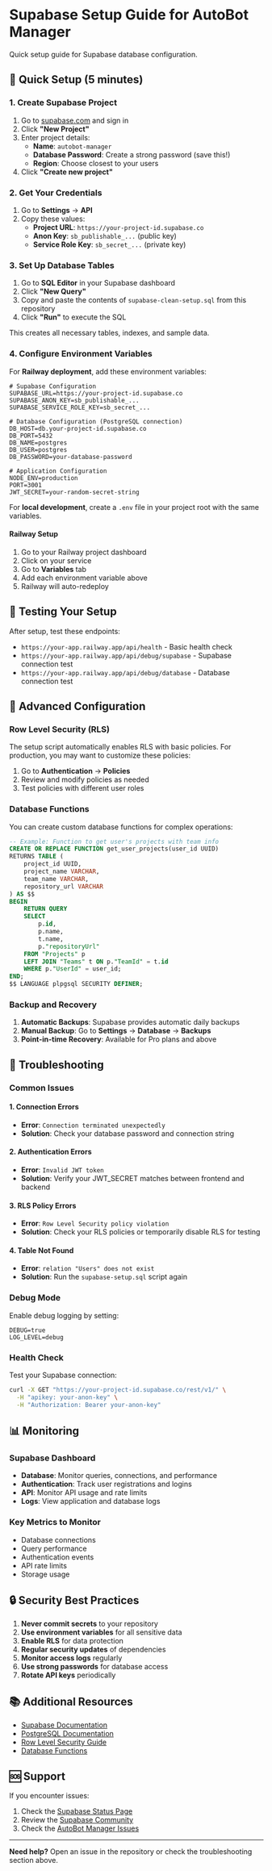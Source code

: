 # Supabase Setup Guide for AutoBot Manager

Quick setup guide for Supabase database configuration.

## 🚀 Quick Setup (5 minutes)

### 1. Create Supabase Project

1. Go to [supabase.com](https://supabase.com) and sign in
2. Click **"New Project"**
3. Enter project details:
   - **Name**: `autobot-manager`
   - **Database Password**: Create a strong password (save this!)
   - **Region**: Choose closest to your users
4. Click **"Create new project"**

### 2. Get Your Credentials

1. Go to **Settings** → **API**
2. Copy these values:
   - **Project URL**: `https://your-project-id.supabase.co`
   - **Anon Key**: `sb_publishable_...` (public key)
   - **Service Role Key**: `sb_secret_...` (private key)

### 3. Set Up Database Tables

1. Go to **SQL Editor** in your Supabase dashboard
2. Click **"New Query"**
3. Copy and paste the contents of `supabase-clean-setup.sql` from this repository
4. Click **"Run"** to execute the SQL

This creates all necessary tables, indexes, and sample data.

### 4. Configure Environment Variables

For **Railway deployment**, add these environment variables:

```env
# Supabase Configuration
SUPABASE_URL=https://your-project-id.supabase.co
SUPABASE_ANON_KEY=sb_publishable_...
SUPABASE_SERVICE_ROLE_KEY=sb_secret_...

# Database Configuration (PostgreSQL connection)
DB_HOST=db.your-project-id.supabase.co
DB_PORT=5432
DB_NAME=postgres
DB_USER=postgres
DB_PASSWORD=your-database-password

# Application Configuration
NODE_ENV=production
PORT=3001
JWT_SECRET=your-random-secret-string
```

For **local development**, create a `.env` file in your project root with the same variables.

#### Railway Setup
1. Go to your Railway project dashboard
2. Click on your service
3. Go to **Variables** tab
4. Add each environment variable above
5. Railway will auto-redeploy

## 🎯 Testing Your Setup

After setup, test these endpoints:
- `https://your-app.railway.app/api/health` - Basic health check
- `https://your-app.railway.app/api/debug/supabase` - Supabase connection test
- `https://your-app.railway.app/api/debug/database` - Database connection test

## 🔧 Advanced Configuration

### Row Level Security (RLS)

The setup script automatically enables RLS with basic policies. For production, you may want to customize these policies:

1. Go to **Authentication** → **Policies**
2. Review and modify policies as needed
3. Test policies with different user roles

### Database Functions

You can create custom database functions for complex operations:

```sql
-- Example: Function to get user's projects with team info
CREATE OR REPLACE FUNCTION get_user_projects(user_id UUID)
RETURNS TABLE (
    project_id UUID,
    project_name VARCHAR,
    team_name VARCHAR,
    repository_url VARCHAR
) AS $$
BEGIN
    RETURN QUERY
    SELECT 
        p.id,
        p.name,
        t.name,
        p."repositoryUrl"
    FROM "Projects" p
    LEFT JOIN "Teams" t ON p."TeamId" = t.id
    WHERE p."UserId" = user_id;
END;
$$ LANGUAGE plpgsql SECURITY DEFINER;
```

### Backup and Recovery

1. **Automatic Backups**: Supabase provides automatic daily backups
2. **Manual Backup**: Go to **Settings** → **Database** → **Backups**
3. **Point-in-time Recovery**: Available for Pro plans and above

## 🚨 Troubleshooting

### Common Issues

#### 1. Connection Errors
- **Error**: `Connection terminated unexpectedly`
- **Solution**: Check your database password and connection string

#### 2. Authentication Errors
- **Error**: `Invalid JWT token`
- **Solution**: Verify your JWT_SECRET matches between frontend and backend

#### 3. RLS Policy Errors
- **Error**: `Row Level Security policy violation`
- **Solution**: Check your RLS policies or temporarily disable RLS for testing

#### 4. Table Not Found
- **Error**: `relation "Users" does not exist`
- **Solution**: Run the `supabase-setup.sql` script again

### Debug Mode

Enable debug logging by setting:
```env
DEBUG=true
LOG_LEVEL=debug
```

### Health Check

Test your Supabase connection:
```bash
curl -X GET "https://your-project-id.supabase.co/rest/v1/" \
  -H "apikey: your-anon-key" \
  -H "Authorization: Bearer your-anon-key"
```

## 📊 Monitoring

### Supabase Dashboard
- **Database**: Monitor queries, connections, and performance
- **Authentication**: Track user registrations and logins
- **API**: Monitor API usage and rate limits
- **Logs**: View application and database logs

### Key Metrics to Monitor
- Database connections
- Query performance
- Authentication events
- API rate limits
- Storage usage

## 🔒 Security Best Practices

1. **Never commit secrets** to your repository
2. **Use environment variables** for all sensitive data
3. **Enable RLS** for data protection
4. **Regular security updates** of dependencies
5. **Monitor access logs** regularly
6. **Use strong passwords** for database access
7. **Rotate API keys** periodically

## 📚 Additional Resources

- [Supabase Documentation](https://supabase.com/docs)
- [PostgreSQL Documentation](https://www.postgresql.org/docs/)
- [Row Level Security Guide](https://supabase.com/docs/guides/auth/row-level-security)
- [Database Functions](https://supabase.com/docs/guides/database/functions)

## 🆘 Support

If you encounter issues:

1. Check the [Supabase Status Page](https://status.supabase.com/)
2. Review the [Supabase Community](https://github.com/supabase/supabase/discussions)
3. Check the [AutoBot Manager Issues](https://github.com/danxdz/fun/issues)

---

**Need help?** Open an issue in the repository or check the troubleshooting section above.